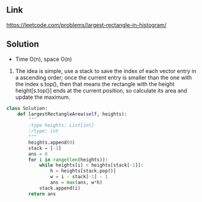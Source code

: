 ## Link
https://leetcode.com/problems/largest-rectangle-in-histogram/

## Solution
- Time O(n), space O(n)
1. The idea is simple, use a stack to save the index of each vector entry in a ascending order; once the current entry is smaller than the one with the index s.top(), then that means the rectangle with the height height[s.top()] ends at the current position, so calculate its area and update the maximum.
```python
class Solution:
    def largestRectangleArea(self, heights):
        """
        :type heights: List[int]
        :rtype: int
        """
        heights.append(0)
        stack = [-1]
        ans = 0
        for i in range(len(heights)):
            while heights[i] < heights[stack[-1]]:
                h = heights[stack.pop()]
                w = i - stack[-1] - 1
                ans = max(ans, w*h)
            stack.append(i)
        return ans
```
